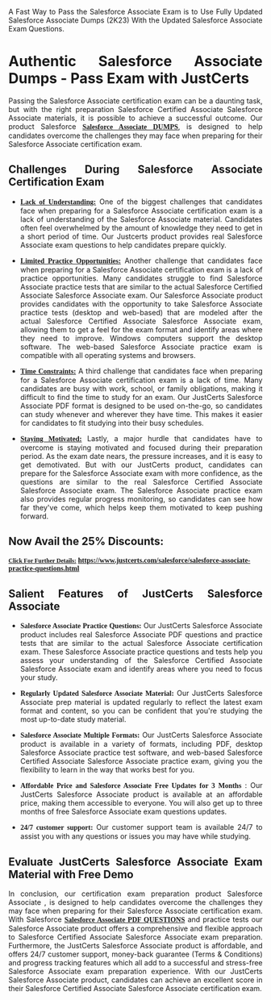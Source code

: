 <p dir="auto" style="text-align: justify;">A Fast Way to Pass the Salesforce Associate Exam is to Use Fully Updated Salesforce Associate Dumps (2K23) With the Updated Salesforce Associate Exam Questions.</p>

<h1 style="text-align: justify;"><strong>Authentic Salesforce Associate Dumps - Pass Exam with JustCerts</strong></h1>

<p style="text-align: justify;">Passing the Salesforce Associate certification exam can be a daunting task, but with the right preparation Salesforce Certified Associate Salesforce Associate materials, it is possible to achieve a successful outcome. Our product Salesforce <strong><a href="https://www.justcerts.com/salesforce/salesforce-associate-practice-questions.html"><span style="font-family:Georgia,serif;"><u>Salesforce Associate DUMPS</u></span></a></strong>, is designed to help candidates overcome the challenges they may face when preparing for their Salesforce Associate certification exam.</p>

<h2 style="text-align: justify;"><strong>Challenges During Salesforce Associate Certification Exam</strong></h2>

<ul>
	<li style="text-align: justify;"><u><span style="font-family:Georgia,serif;"><strong>Lack of Understanding:</strong></span></u> One of the biggest challenges that candidates face when preparing for a Salesforce Associate certification exam is a lack of understanding of the Salesforce Associate material. Candidates often feel overwhelmed by the amount of knowledge they need to get in a short period of time. Our Justcerts product provides real Salesforce Associate exam questions to help candidates prepare quickly.</li>
</ul>

<ul>
	<li style="text-align: justify;"><u><span style="font-family:Georgia,serif;"><strong>Limited Practice Opportunities:</strong></span></u> Another challenge that candidates face when preparing for a Salesforce Associate certification exam is a lack of practice opportunities. Many candidates struggle to find Salesforce Associate practice tests that are similar to the actual Salesforce Certified Associate Salesforce Associate exam. Our Salesforce Associate product provides candidates with the opportunity to take Salesforce Associate practice tests (desktop and web-based) that are modeled after the actual Salesforce Certified Associate Salesforce Associate exam, allowing them to get a feel for the exam format and identify areas where they need to improve. Windows computers support the desktop software. The web-based Salesforce Associate practice exam is compatible with all operating systems and browsers.</li>
</ul>

<ul>
	<li style="text-align: justify;"><u><span style="font-family:Georgia,serif;"><strong>Time Constraints:</strong></span></u> A third challenge that candidates face when preparing for a Salesforce Associate certification exam is a lack of time. Many candidates are busy with work, school, or family obligations, making it difficult to find the time to study for an exam. Our JustCerts Salesforce Associate PDF format is designed to be used on-the-go, so candidates can study whenever and wherever they have time. This makes it easier for candidates to fit studying into their busy schedules.</li>
</ul>

<ul>
	<li style="text-align: justify;"><u><span style="font-family:Georgia,serif;"><strong>Staying Motivated:</strong></span></u> Lastly, a major hurdle that candidates have to overcome is staying motivated and focused during their preparation period. As the exam date nears, the pressure increases, and it is easy to get demotivated. But with our JustCerts product, candidates can prepare for the Salesforce Associate exam with more confidence, as the questions are similar to the real Salesforce Certified Associate Salesforce Associate exam. The Salesforce Associate practice exam also provides regular progress monitoring, so candidates can see how far they&#39;ve come, which helps keep them motivated to keep pushing forward.</li>
</ul>

<h2 style="text-align: justify;"><strong>Now Avail the 25% Discounts:</strong></h2>

<p><span style="font-size:12px;"><u><span style="font-family:Georgia,serif;"><strong>Click For Further Details:</strong></span></u></span><span style="font-size:14px;"><span style="font-family:Georgia,serif;"><strong> <a href="https://www.justcerts.com/salesforce/salesforce-associate-practice-questions.html">https://www.justcerts.com/salesforce/salesforce-associate-practice-questions.html</a></strong></span></span></p>

<h2 style="text-align: justify;"><strong>Salient Features of JustCerts Salesforce Associate</strong></h2>

<ul>
	<li style="text-align: justify;"><span style="font-family:Georgia,serif;"><strong>Salesforce Associate Practice Questions:</strong></span> Our JustCerts Salesforce Associate product includes real Salesforce Associate PDF questions and practice tests that are similar to the actual Salesforce Associate certification exam. These Salesforce Associate practice questions and tests help you assess your understanding of the Salesforce Certified Associate Salesforce Associate exam and identify areas where you need to focus your study.</li>
</ul>

<ul>
	<li style="text-align: justify;"><span style="font-family:Georgia,serif;"><strong>Regularly Updated Salesforce Associate Material:</strong></span> Our JustCerts Salesforce Associate prep material is updated regularly to reflect the latest exam format and content, so you can be confident that you&#39;re studying the most up-to-date study material.</li>
</ul>

<ul>
	<li style="text-align: justify;"><span style="font-family:Georgia,serif;"><strong>Salesforce Associate Multiple Formats:</strong></span> Our JustCerts Salesforce Associate product is available in a variety of formats, including PDF, desktop Salesforce Associate practice test software, and web-based Salesforce Certified Associate Salesforce Associate practice exam, giving you the flexibility to learn in the way that works best for you.</li>
</ul>

<ul>
	<li style="text-align: justify;"><span style="font-family:Georgia,serif;"><strong>Affordable Price and Salesforce Associate Free Updates for 3 Months</strong></span> : Our JustCerts Salesforce Associate product is available at an affordable price, making them accessible to everyone. You will also get up to three months of free Salesforce Associate exam questions updates.</li>
</ul>

<ul>
	<li style="text-align: justify;"><span style="font-family:Georgia,serif;"><strong>24/7 customer support:</strong></span> Our customer support team is available 24/7 to assist you with any questions or issues you may have while studying.</li>
</ul>

<h2 style="text-align: justify;"><strong>Evaluate JustCerts Salesforce Associate Exam Material with Free Demo</strong></h2>

<p style="text-align: justify;">In conclusion, our certification exam preparation product Salesforce Associate , is designed to help candidates overcome the challenges they may face when preparing for their Salesforce Associate certification exam. With Salesforce <a href="https://www.justcerts.com/salesforce/salesforce-associate-practice-questions.html"><u><strong><span style="font-family:Georgia,serif;">Salesforce Associate PDF QUESTIONS</span></strong></u></a> and practice tests our Salesforce Associate product offers a comprehensive and flexible approach to Salesforce Certified Associate Salesforce Associate exam preparation. Furthermore, the JustCerts Salesforce Associate product is affordable, and offers 24/7 customer support, money-back guarantee (Terms &amp; Conditions) and progress tracking features which all add to a successful and stress-free Salesforce Associate exam preparation experience. With our JustCerts Salesforce Associate product, candidates can achieve an excellent score in their Salesforce Certified Associate Salesforce Associate certification exam.</p>
